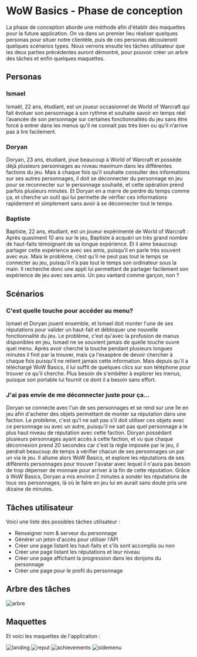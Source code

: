 # WoW Basics - Phase de conception

La phase de conception aborde une méthode afin d'établir des maquettes pour la future application. On va dans un premier lieu réaliser quelques personas pour situer notre clientèle, puis de ces personas découleront quelques scénarios types. Nous verrons ensuite les tâches utilisateur que les deux parties précédentes auront démontré, pour pouvoir créer un arbre des tâches et enfin quelques maquettes.

## Personas

### Ismael

Ismaël, 22 ans, étudiant, est un joueur occasionnel de World of Warcraft qui fait évoluer son personnage à son rythme et souhaite savoir en temps réel l’avancée de son personnage sur certaines fonctionnalités du jeu sans être forcé à entrer dans les menus qu’il ne connait pas très bien ou qu’il n’arrive pas à lire facilement.

### Doryan

Doryan, 23 ans, étudiant, joue beaucoup à World of Warcraft et possède déjà plusieurs personnages au niveau maximum dans les différentes factions du jeu. Mais à chaque fois qu’il souhaite consulter des informations sur ses autres personnages, il doit se déconnecter du personnage en jeu pour se reconnecter sur le personnage souhaité, et cette opération prend parfois plusieurs minutes. Et Doryan en a marre de perdre du temps comme ça, et cherche un outil qui lui permette de vérifier ces informations rapidement et simplement sans avoir à se déconnecter tout le temps.

### Baptiste

Baptiste, 22 ans, étudiant, est un joueur expérimenté de World of Warcraft : Après quasiment 10 ans sur le jeu, Baptiste à acquéri un très grand nombre de haut-faits témoignant de sa longue expérience. Et il aime beaucoup partager cette expérience avec ses amis, puisqu’il en parle très souvent avec eux. Mais le problème, c’est qu’il ne peut pas tout le temps se connecter au jeu, puisqu’il n’a pas tout le temps son ordinateur sous la main. Il recherche donc une appli lui permettant de partager facilement son expérience de jeu avec ses amis. Un peu vantard comme garçon, non ?

## Scénarios

### C'est quelle touche pour accéder au menu?

Ismael et Doryan jouent ensemble, et Ismael doit monter l'une de ses réputations pour valider un haut-fait et débloquer une nouvelle fonctionnalité du jeu. Le problème, c'est qu'avec la profusion de manus disponibles en jeu, Ismael ne se souvient jamais de quelle touche ouvre quel menu. Après avoir cherché la touche pendant plusieurs longues minutes il finit par la trouver, mais ça l'exaspère de devoir chercher à chaque fois puisqu'il ne retient jamais cette information. Mais depuis qu'il a téléchargé WoW Basics, il lui suffit de quelques clics sur son téléphone pour trouver ce qu'il cherche. Plus besoin de s'embêter à explorer les menus, puisque son portable lui fournit ce dont il a besoin sans effort.

### J'ai pas envie de me déconnecter juste pour ça...

Doryan se connecte avec l'un de ses personnages et se rend sur une île en jeu afin d'acheter des objets permettant de monter sa réputation dans une faction. Le problème, c'est qu'l ne sait pas s'il doit utiliser ces objets avec ce personnage ou avec un autre, puisqu'il ne sait pas quel personnage a le plus haut niveau de réputation avec cette faction. Doryan possédant plusieurs personnages ayant accès à cette faction, et vu que chaque déconnexion prend 20 secondes car c'est la règle imposée par le jeu, il perdrait beaucoup de temps à vérifier chacun de ses personnages un par un via le jeu. Il allume alors WoW Basics, et explore les réputations de ses différents personnages pour trouver l'avatar avec lequel il n'aura pas besoin de trop dépenser de monnaie pour arriver à la fin de cette réputation. Grâce à WoW Basics, Doryan a mis environ 2 minutes à sonder les réputations de tous ses personnages, là où le faire en jeu lui en aurait sans doute pris une dizaine de minutes.

## Tâches utilisateur

Voici une liste des possibles tâches utilisateur :

- Renseigner nom & serveur du personnage
- Générer un jeton d'accès pour utiliser l'API
- Créer une page listant les haut-faits et s'ils sont accomplis ou non
- Créer une page listant les réputations et leur niveau
- Créer une page affichant la progression dans les donjons du personnage
- Créer une page pour le profil du personnage

## Arbre des tâches

![arbre](images/archi.PNG)

## Maquettes

Et voici les maquettes de l'application :

![landing](images/landing_page.png)
![reput](images/reputations.png)
![achievements](images/achievements.png)
![sidemenu](images/sidemenu.png)
